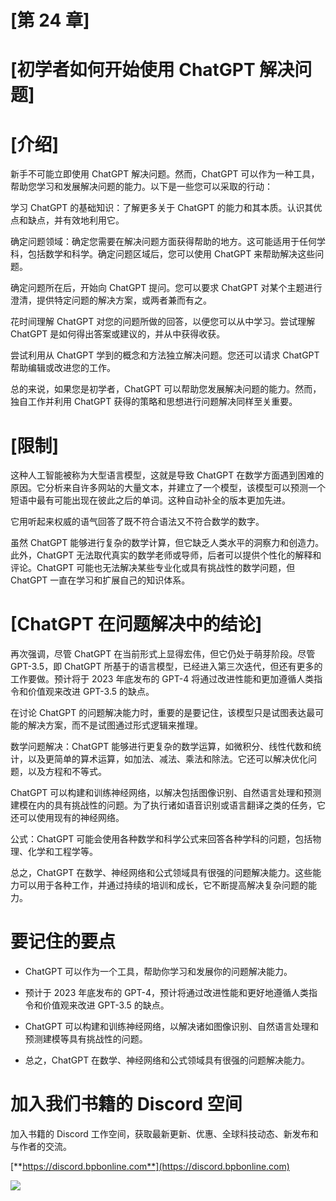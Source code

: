 # [第 24 章]

# [初学者如何开始使用 ChatGPT 解决问题]

# [介绍]

新手不可能立即使用 ChatGPT 解决问题。然而，ChatGPT 可以作为一种工具，帮助您学习和发展解决问题的能力。以下是一些您可以采取的行动：

学习 ChatGPT 的基础知识：了解更多关于 ChatGPT 的能力和其本质。认识其优点和缺点，并有效地利用它。

确定问题领域：确定您需要在解决问题方面获得帮助的地方。这可能适用于任何学科，包括数学和科学。确定问题区域后，您可以使用 ChatGPT 来帮助解决这些问题。

确定问题所在后，开始向 ChatGPT 提问。您可以要求 ChatGPT 对某个主题进行澄清，提供特定问题的解决方案，或两者兼而有之。

花时间理解 ChatGPT 对您的问题所做的回答，以便您可以从中学习。尝试理解 ChatGPT 是如何得出答案或建议的，并从中获得收获。

尝试利用从 ChatGPT 学到的概念和方法独立解决问题。您还可以请求 ChatGPT 帮助编辑或改进您的工作。

总的来说，如果您是初学者，ChatGPT 可以帮助您发展解决问题的能力。然而，独自工作并利用 ChatGPT 获得的策略和思想进行问题解决同样至关重要。

# [限制]

这种人工智能被称为大型语言模型，这就是导致 ChatGPT 在数学方面遇到困难的原因。它分析来自许多网站的大量文本，并建立了一个模型，该模型可以预测一个短语中最有可能出现在彼此之后的单词。这种自动补全的版本更加先进。

它用听起来权威的语气回答了既不符合语法又不符合数学的数字。

虽然 ChatGPT 能够进行复杂的数学计算，但它缺乏人类水平的洞察力和创造力。此外，ChatGPT 无法取代真实的数学老师或导师，后者可以提供个性化的解释和评论。ChatGPT 可能也无法解决某些专业化或具有挑战性的数学问题，但 ChatGPT 一直在学习和扩展自己的知识体系。

# [ChatGPT 在问题解决中的结论]

再次强调，尽管 ChatGPT 在当前形式上显得宏伟，但它仍处于萌芽阶段。尽管 GPT-3.5，即 ChatGPT 所基于的语言模型，已经进入第三次迭代，但还有更多的工作要做。预计将于 2023 年底发布的 GPT-4 将通过改进性能和更加遵循人类指令和价值观来改进 GPT-3.5 的缺点。

在讨论 ChatGPT 的问题解决能力时，重要的是要记住，该模型只是试图表达最可能的解决方案，而不是试图通过形式逻辑来推理。

数学问题解决：ChatGPT 能够进行更复杂的数学运算，如微积分、线性代数和统计，以及更简单的算术运算，如加法、减法、乘法和除法。它还可以解决优化问题，以及方程和不等式。

ChatGPT 可以构建和训练神经网络，以解决包括图像识别、自然语言处理和预测建模在内的具有挑战性的问题。为了执行诸如语音识别或语言翻译之类的任务，它还可以使用现有的神经网络。

公式：ChatGPT 可能会使用各种数学和科学公式来回答各种学科的问题，包括物理、化学和工程学等。

总之，ChatGPT 在数学、神经网络和公式领域具有很强的问题解决能力。这些能力可以用于各种工作，并通过持续的培训和成长，它不断提高解决复杂问题的能力。

# 要记住的要点

+   ChatGPT 可以作为一个工具，帮助你学习和发展你的问题解决能力。

+   预计于 2023 年底发布的 GPT-4，预计将通过改进性能和更好地遵循人类指令和价值观来改进 GPT-3.5 的缺点。

+   ChatGPT 可以构建和训练神经网络，以解决诸如图像识别、自然语言处理和预测建模等具有挑战性的问题。

+   总之，ChatGPT 在数学、神经网络和公式领域具有很强的问题解决能力。

# 加入我们书籍的 Discord 空间

加入书籍的 Discord 工作空间，获取最新更新、优惠、全球科技动态、新发布和与作者的交流。

[**https://discord.bpbonline.com**](https://discord.bpbonline.com)

![](img/dis.jpg)
